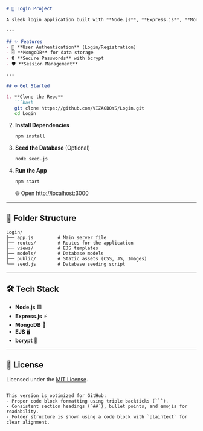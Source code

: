 

```markdown
# 🚀 Login Project

A sleek login application built with **Node.js**, **Express.js**, **MongoDB**, and **EJS** for fast, secure user authentication.

---

## ✨ Features
- 🔑 **User Authentication** (Login/Registration)
- 🗄️ **MongoDB** for data storage
- 🔒 **Secure Passwords** with bcrypt
- 🛡️ **Session Management**

---

## ⚙️ Get Started

1. **Clone the Repo**  
   ```bash
   git clone https://github.com/VIZAGBOYS/Login.git
   cd Login
   ```

2. **Install Dependencies**  
   ```bash
   npm install
   ```

3. **Seed the Database** (Optional)  
   ```bash
   node seed.js
   ```

4. **Run the App**  
   ```bash
   npm start
   ```
   🌐 Open [http://localhost:3000](http://localhost:3000)

---

## 📂 Folder Structure

```plaintext
Login/
├── app.js         # Main server file
├── routes/        # Routes for the application
├── views/         # EJS templates
├── models/        # Database models
├── public/        # Static assets (CSS, JS, Images)
└── seed.js        # Database seeding script
```

---

## 🛠️ Tech Stack
- **Node.js** 🟩
- **Express.js** ⚡
- **MongoDB** 🍃
- **EJS** 🖥️
- **bcrypt** 🔐

---

## 📜 License
Licensed under the [MIT License](LICENSE).
``` 

This version is optimized for GitHub:
- Proper code block formatting using triple backticks (```).
- Consistent section headings (`##`), bullet points, and emojis for readability.
- Folder structure is shown using a code block with `plaintext` for clear alignment.
